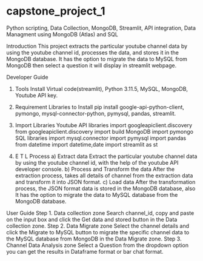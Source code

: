 # capstone_project_1
Python scripting, Data Collection, MongoDB, Streamlit, API integration, Data Managment using MongoDB (Atlas) and SQL

Introduction
  This project extracts the particular youtube channel data by using the youtube channel id, processes the data, and stores it in the MongoDB database. It has the option to migrate the data to MySQL from MongoDB then select a question it will display in streamlit webpage.

Developer Guide
  1. Tools Install
      Virtual code(streamlit), Python 3.11.5, MySQL, MongoDB, Youtube API key.
  2. Requirement Libraries to Install
      pip install google-api-python-client, pymongo, mysql-connector-python, pymysql, pandas, streamlit.
  3. Import Libraries
      Youtube API libraries
           import googleapiclient.discovery
           from googleapiclient.discovery import build
      MongoDB
           import pymongo
      SQL libraries
           import mysql.connector
            import pymysql
      import pandas
      from datetime import datetime,date
      import streamlit as st

4. E T L Process
a) Extract data
      Extract the particular youtube channel data by using the youtube channel id, with the help of the youtube API developer console.
b) Process and Transform the data
      After the extraction process, takes all details of channel from the extraction data and transform it into JSON format.
c) Load data
      After the transformation process, the JSON format data is stored in the MongoDB database, also It has the option to migrate the data to MySQL database from the MongoDB database.

User Guide
Step 1. Data collection zone
  Search channel_id, copy and paste on the input box and click the Get data and stored button in the Data collection zone.
Step 2. Data Migrate zone
  Select the channel details and click the Migrate to MySQL button to migrate the specific channel data to the MySQL database from MongoDB in the Data Migrate zone.
Step 3. Channel Data Analysis zone
  Select a Question from the dropdown option you can get the results in Dataframe format or bar chat format.
  


